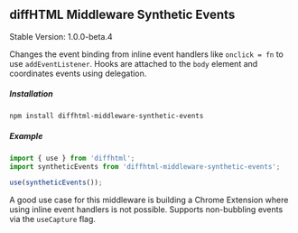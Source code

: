 diffHTML Middleware Synthetic Events
------------------------------------

Stable Version: 1.0.0-beta.4

Changes the event binding from inline event handlers like `onclick = fn` to use
`addEventListener`. Hooks are attached to the `body` element and coordinates
events using delegation.

##### Installation

``` sh
npm install diffhtml-middleware-synthetic-events
```

##### Example

``` javascript
import { use } from 'diffhtml';
import syntheticEvents from 'diffhtml-middleware-synthetic-events';

use(syntheticEvents());
```

A good use case for this middleware is building a Chrome Extension where using
inline event handlers is not possible. Supports non-bubbling events via the
`useCapture` flag.
